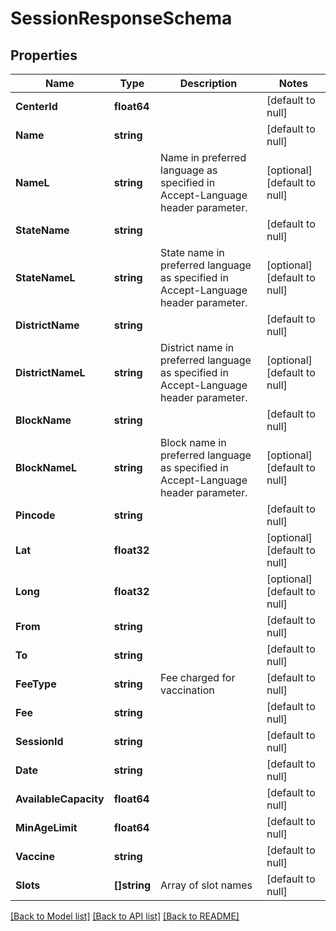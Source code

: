 # SessionResponseSchema

## Properties
Name | Type | Description | Notes
------------ | ------------- | ------------- | -------------
**CenterId** | **float64** |  | [default to null]
**Name** | **string** |  | [default to null]
**NameL** | **string** | Name in preferred language as specified in Accept-Language header parameter. | [optional] [default to null]
**StateName** | **string** |  | [default to null]
**StateNameL** | **string** | State name in preferred language as specified in Accept-Language header parameter. | [optional] [default to null]
**DistrictName** | **string** |  | [default to null]
**DistrictNameL** | **string** | District name in preferred language as specified in Accept-Language header parameter. | [optional] [default to null]
**BlockName** | **string** |  | [default to null]
**BlockNameL** | **string** | Block name in preferred language as specified in Accept-Language header parameter. | [optional] [default to null]
**Pincode** | **string** |  | [default to null]
**Lat** | **float32** |  | [optional] [default to null]
**Long** | **float32** |  | [optional] [default to null]
**From** | **string** |  | [default to null]
**To** | **string** |  | [default to null]
**FeeType** | **string** | Fee charged for vaccination | [default to null]
**Fee** | **string** |  | [default to null]
**SessionId** | **string** |  | [default to null]
**Date** | **string** |  | [default to null]
**AvailableCapacity** | **float64** |  | [default to null]
**MinAgeLimit** | **float64** |  | [default to null]
**Vaccine** | **string** |  | [default to null]
**Slots** | **[]string** | Array of slot names | [default to null]

[[Back to Model list]](../README.md#documentation-for-models) [[Back to API list]](../README.md#documentation-for-api-endpoints) [[Back to README]](../README.md)

